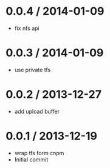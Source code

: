 
0.0.4 / 2014-01-09
==================

  * fix nfs api

0.0.3 / 2014-01-09
==================

  * use private tfs

0.0.2 / 2013-12-27
==================

  * add upload buffer

0.0.1 / 2013-12-19
==================

  * wrap tfs form cnpm
  * Initial commit
